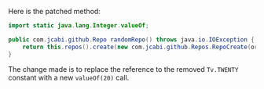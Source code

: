 Here is the patched method:

```java
import static java.lang.Integer.valueOf;

public com.jcabi.github.Repo randomRepo() throws java.io.IOException {
    return this.repos().create(new com.jcabi.github.Repos.RepoCreate(org.apache.commons.lang3.RandomStringUtils.randomAlphanumeric(valueOf(20)), true));
}
```

The change made is to replace the reference to the removed `Tv.TWENTY` constant with a new `valueOf(20)` call.